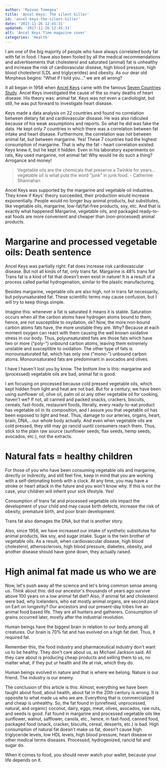 ```yaml
---
author: 'Razvan Tomegea'
title: 'Ancel Keys: The silent killer'
id: 'ancel-keys-the-silent-killer'
date: '2017-11-26 12:45:31'
updated: '2017-11-26 12:45:31'
alt: 'Ancel Keys Time magazine cover'
categories: 'Health'
---
```


I am one of the big majority of people who have always correlated body fat with fat in food. I have also been fooled by all the medical recommendations and advertisements that cholesterol and saturated (animal) fat is unhealthy and increase the risk of cardiovascular disease, high blood pressure, high blood cholesterol (LDL and triglycerides) and obesity. As our dear old Morpheus begins: "What if I told you..." we are all wrong?
<!-- more -->
It all began in 1958 when [Ancel Keys](https://en.wikipedia.org/wiki/Ancel_Keys) came with the famous [Seven Countries Study](https://en.wikipedia.org/wiki/Seven_Countries_Study). Ancel Keys investigated the cause of the so many deaths of heart disease. His theory was: animal fat. Keys was not even a cardiologist, but still, he was put forward to investigate heart disease.

Keys made a data analysis on 22 countries and found no correlation between dietary fat and cardiovascular disease. He was also ridiculed because of his weak assumptions and reports. So what he did was fake the data. He kept only 7 countries in which there was a correlation between fat intake and heart disease. Furthermore, the correlation was not between animal fat, but between margarine. Yes! These 7 countries had the highest consumption of margarine. That is why the fat - heart correlation existed. Keys knew it, but he kept it hidden. Even in his laboratory experiments on rats, Key used margarine, not animal fat! Why would he do such a thing? Arrogance and money!

> Vegetable oils are the chemicals that preserve a Twinkie for years... vegetable oil is what puts the word "junk" in junk food. - Catherine Shannahan

Ancel Keys was supported by the margarine and vegetable oil industries. They knew if Keys' theory succeeded, their production would increase exponentially. People would no longer buy animal products, but substitutes, like vegetable oils, margarine, low-fat/fat-free products, soy, etc. And that is exactly what happened! Margarine, vegetable oils, and packaged ready-to-eat foods are more convenient and cheaper than (non-processed) animal products.

# Margarine and processed vegetable oils: Death sentence

Ancel Keys was partially right: Fat does increase risk cardiovascular disease. But not all kinds of fat, only trans fat. Margarine is 48% trans fat! Trans fat is a kind of fat that doesn't even exist in nature! It is a result of a process called partial hydrogenation, similar to the plastic manufacturing.

Besides margarine, vegetable oils are also high, not in trans fat necessarily, but polyunsaturated fat. These scientific terms may cause confusion, but I will try to keep things simple.

Imagine this: whenever a fat is saturated it means it is stable. Saturation occurs when all the carbon atoms have hydrogen atoms bound to them, hence, are not susceptible to oxydation, ok? Now, the more non-bound carbon atoms fats have, the more unstable they are. Why? Because at each moment oxygen can react with them causing the well known oxidative stress in our body. Thus, polyunsaturated fats are those fats which have two or more ("poly-") unbound carbon atoms, leaving them extremely unstable and susceptible to oxidation. The other type of fats is monounsaturated fat, which has only one ("mono-") unbound carbon atoms. Monounsaturated fats are predominant in avocados and olives.

I have I haven't lost you by know. The bottom line is this: margarine and (processed) vegetable oils are bad, animal fat is good.

I am focusing on processed because cold pressed vegetable oils, which kept hidden from light and heat are not bad. But for a century, we have been using sunflower oil, olive oil, palm oil or any other vegetable oil for cooking, haven't we? If not, all canned and packed snacks, crackers, biscuits, cereals, fast-foods, restaurant foods, literally, every ready-to-eat product has vegetable oil in its composition, and I assure you that vegetable oil has been exposed to light and heat. Thus, damage to our arteries, organs, heart, brain, DNA,...our whole body actually. And even when vegetable oils are cold pressed, they still may go rancid uuntil consumers reach them. Thus, stick to the plain raw source (sunflower seeds, flax seeds, hemp seeds, avocados, etc.), not the extracts.

# Natural fats = healthy children

For those of you who have been consuming vegetable oils and margarine, directly or indirectly, and still feel fine, keep in mind that you are working with a self-detonating bomb with a clock. At any time, you may have a stroke or heart attack in the future and you won't know why. If this is not the case, your children will inherit your sick lifestyle. Yes!

Consumption of trans fat and processed vegetable oils impact the development of your child and may cause birth defects, increase the risk of obesity, premature birth, and poor brain development.

Trans fat also damages the DNA, but that is another story.

Also, since 1958, we have increased our intake of synthetic substitutes for animal products, like soy, and sugar intake. Sugar is the twin brother of vegetable oils. As a result, when cardiovascular disease, high blood cholesterol, atherosclerosis, high blood pressure, diabetes, obesity, and another disease should have gone down, they actually raised. 

# High animal fat made us who we are

Now, let's push away all the science and let's bring common sense among us. Think about this: did our ancestor's thousands of years ago survive above 100 years on a low animal fat diet? Also, if animal fat and cholesterol were bad, why Icelanders, who eat mostly animal organs, are second place on Eart on longevity?
 Our ancestors and our present-day tribes live an animal food based life. They are all hunters and gatherers. Consumption of grains occurred later, mostly after the industrial revolution.

 Human beings have the biggest brain in relation to our body among all creatures. Our brain is 70% fat and has evolved on a high fat diet. Thus, it required fat.

Remember this, the food industry and pharmaceutical industry don't want us to be healthy. They don't care about us, as Michael Jackson said. All they care about is producing cheap products and selling them to us, no matter what, if they put ur health and life at risk, which they do.

Human beings evolved in nature and that is where we belong. Nature is our friend. The industry is our enemy.

The conclusion of this article is this: Almost, everything we have been taught about food, about health, about fat in the 20th century is wrong. It is opposite to what made us who we are. Everything that is commercialized and cheap is unhealthy. 
So, the fat found in (unrefined, unprocessed, natural, and organic) coconut, dairy, eggs, meat, olives, avocados, raw nuts, and seeds is good. Fat found in margarine and processed vegetable oils like sunflower, walnut, safflower, canola, etc., hence, in fast-food, canned food, packaged food (snack, cracker, biscuits, cereal, desserts, etc.) is bad. High consumption of natural fat doesn't make us fat, doesn't cause high triglyceride levels, low HDL levels, high blood pressure, heart disease or other medical terms diseases. Processed, hydrogenized, rancid fat and sugar do.

When it comes to food, you should never watch your wallet, because your life depends on it.
